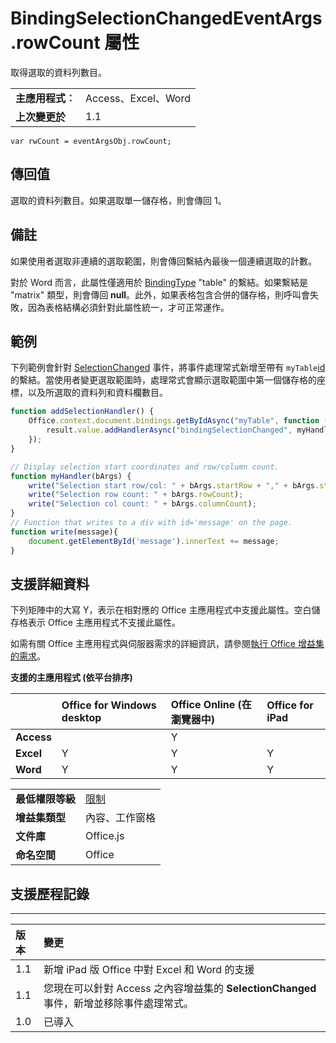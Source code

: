 
# <a name="bindingselectionchangedeventargs.rowcount-property"></a>BindingSelectionChangedEventArgs.rowCount 屬性
取得選取的資料列數目。

|||
|:-----|:-----|
|**主應用程式︰**|Access、Excel、Word|
|**上次變更於**|1.1|

```
var rwCount = eventArgsObj.rowCount;
```


## <a name="return-value"></a>傳回值

選取的資料列數目。如果選取單一儲存格，則會傳回 1。


## <a name="remarks"></a>備註

如果使用者選取非連續的選取範圍，則會傳回繫結內最後一個連續選取的計數。 

對於 Word 而言，此屬性僅適用於 [BindingType](../../reference/shared/bindingtype-enumeration.md) "table" 的繫結。如果繫結是 "matrix" 類型，則會傳回 **null**。此外，如果表格包含合併的儲存格，則呼叫會失敗，因為表格結構必須針對此屬性統一，才可正常運作。


## <a name="example"></a>範例

下列範例會針對 [SelectionChanged](../../reference/shared/binding.bindingselectionchangedevent.md) 事件，將事件處理常式新增至帶有 `myTable`[id](../../reference/shared/binding.id.md) 的繫結。當使用者變更選取範圍時，處理常式會顯示選取範圍中第一個儲存格的座標，以及所選取的資料列和資料欄數目。


```js
function addSelectionHandler() {
    Office.context.document.bindings.getByIdAsync("myTable", function (result) {
        result.value.addHandlerAsync("bindingSelectionChanged", myHandler);
    });
}

// Display selection start coordinates and row/column count.
function myHandler(bArgs) {
    write("Selection start row/col: " + bArgs.startRow + "," + bArgs.startColumn);
    write("Selection row count: " + bArgs.rowCount);
    write("Selection col count: " + bArgs.columnCount);
}
// Function that writes to a div with id='message' on the page.
function write(message){
    document.getElementById('message').innerText += message; 
}
```


## <a name="support-details"></a>支援詳細資料


下列矩陣中的大寫 Y，表示在相對應的 Office 主應用程式中支援此屬性。空白儲存格表示 Office 主應用程式不支援此屬性。

如需有關 Office 主應用程式與伺服器需求的詳細資訊，請參閱[執行 Office 增益集的需求](../../docs/overview/requirements-for-running-office-add-ins.md)。


**支援的主應用程式 (依平台排序)**


||**Office for Windows desktop**|**Office Online (在瀏覽器中)**|**Office for iPad**|
|:-----|:-----|:-----|:-----|
|**Access**||Y||
|**Excel**|Y|Y|Y|
|**Word**|Y|Y|Y|

|||
|:-----|:-----|
|**最低權限等級**|[限制](../../docs/develop/requesting-permissions-for-api-use-in-content-and-task-pane-add-ins.md)|
|**增益集類型**|內容、工作窗格|
|**文件庫**|Office.js|
|**命名空間**|Office|

## <a name="support-history"></a>支援歷程記錄



****


|**版本**|**變更**|
|:-----|:-----|
|1.1|新增 iPad 版 Office 中對 Excel 和 Word 的支援|
|1.1|您現在可以針對 Access 之內容增益集的  **SelectionChanged** 事件，新增並移除事件處理常式。|
|1.0|已導入|

